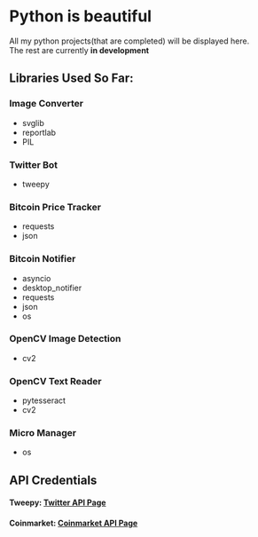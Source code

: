 # Python is beautiful
All my python projects(that are completed) will be displayed here. 
<br>
The rest are currently **in development**
<br>
## Libraries Used So Far:
### Image Converter
* svglib
* reportlab
* PIL
### Twitter Bot
* tweepy
### Bitcoin Price Tracker
* requests
* json
### Bitcoin Notifier
* asyncio
* desktop_notifier
* requests
* json
* os
### OpenCV Image Detection
* cv2
### OpenCV Text Reader
* pytesseract
* cv2
### Micro Manager
* os

## API Credentials
#### Tweepy: [Twitter API Page](https://developer.twitter.com/en/docs/twitter-api)
#### Coinmarket: [Coinmarket API Page](https://coinmarketcap.com/api/)
